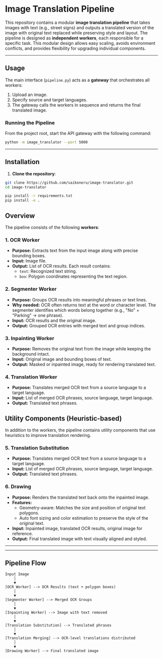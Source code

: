 # Image Translation Pipeline

This repository contains a modular **image translation pipeline** that takes images with text (e.g., street signs) and outputs a translated version of the image with original text replaced while preserving style and layout. The pipeline is designed as **independent workers**, each responsible for a specific task. This modular design allows easy scaling, avoids environment conflicts, and provides flexibility for upgrading individual components.

---
## Usage

The main interface (`pipeline.py`) acts as a **gateway** that orchestrates all workers:

1. Upload an image.
2. Specify source and target languages.
3. The gateway calls the workers in sequence and returns the final translated image.

### Running the Pipeline

From the project root, start the API gateway with the following command:

```bash
python -m image_translator --port 5000
```

---

## Installation

1. **Clone the repository**:

```bash
git clone https://github.com/saikoneru/image-translator.git
cd image-translator

pip install -r requirements.txt
pip install -e .
```



## Overview

The pipeline consists of the following **workers**:

### 1. OCR Worker
- **Purpose:** Extracts text from the input image along with precise bounding boxes.
- **Input:** Image file.
- **Output:** List of OCR results. Each result contains:
  - `text`: Recognized text string.
  - `box`: Polygon coordinates representing the text region.

### 2. Segmenter Worker
- **Purpose:** Groups OCR results into meaningful phrases or text lines.
- **Why needed:** OCR often returns text at the word or character level. The segmenter identifies which words belong together (e.g., "No" + "Parking" → one phrase).
- **Input:** OCR results and the original image.
- **Output:** Grouped OCR entries with merged text and group indices.

### 3. Inpainting Worker
- **Purpose:** Removes the original text from the image while keeping the background intact.
- **Input:** Original image and bounding boxes of text.
- **Output:** Masked or inpainted image, ready for rendering translated text.

### 4. Translation Worker
- **Purpose:** Translates merged OCR text from a source language to a target language.
- **Input:** List of merged OCR phrases, source language, target language.
- **Output:** Translated text phrases.


## Utility Components (Heuristic-based)

In addition to the workers, the pipeline contains utility components that use heuristics to improve translation rendering.

### 5. Translation Substitution
- **Purpose:** Translates merged OCR text from a source language to a target language.
- **Input:** List of merged OCR phrases, source language, target language.
- **Output:** Translated text phrases.

### 6. Drawing
- **Purpose:** Renders the translated text back onto the inpainted image.
- **Features:**
  - Geometry-aware: Matches the size and position of original text polygons.
  - Auto font sizing and color estimation to preserve the style of the original text.
- **Input:** Inpainted image, translated OCR results, original image for reference.
- **Output:** Final translated image with text visually aligned and styled.


---

---

## Pipeline Flow

```text
Input Image
    │
    ▼
[OCR Worker] --> OCR Results (text + polygon boxes)
    │
    ▼
[Segmenter Worker] --> Merged OCR Groups
    │
    ▼
[Inpainting Worker] --> Image with text removed
    │
    ▼
[Translation Substitution] --> Translated phrases
    │
    ▼
[Translation Merging] --> OCR-level translations distributed
    │
    ▼
[Drawing Worker] --> Final translated image




